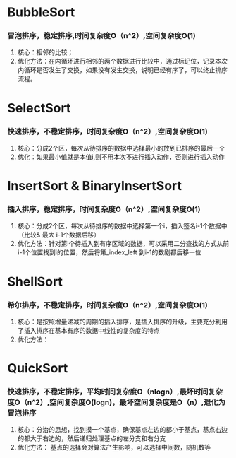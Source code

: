 # BubbleSort
### 冒泡排序，稳定排序,时间复杂度O（n^2）,空间复杂度O(1)
  1. 核心：相邻的比较；
  2. 优化方法：在内循环进行相邻的两个数据进行比较中，通过标记位，记录本次内循环是否发生了交换，如果没有发生交换，说明已经有序了，可以终止排序流程。

# SelectSort
### 快速排序，不稳定排序，时间复杂度O（n^2）,空间复杂度O(1)
  1. 核心：分成2个区，每次从待排序的数据中选择最小的放到已排序的最后一个
  2. 优化：如果最小值就是本值i,则不用本次不进行插入动作，否则进行插入动作

# InsertSort  & BinaryInsertSort
### 插入排序，稳定排序，时间复杂度O（n^2）,空间复杂度O(1)
  1. 核心：分成2个区，每次从待排序的数据中选择第一个i，插入签名i-1个数据中（比较& 最大 i-1个数据后移）
  2. 优化方法：针对第i个待插入到有序区域的数据，可以采用二分查找的方式从前i-1个位置找到i的位置，然后将第_index_left 到i-1的数剧都后移一位


# ShellSort
### 希尔排序，不稳定排序，时间复杂度O（n^2）,空间复杂度O(1)
  1. 核心：是按照增量递减的周期的插入排序，是插入排序的升级，主要充分利用了插入排序在基本有序的数据中线性的复杂度的特点
  2. 优化方法：

# QuickSort
### 快速排序，不稳定排序，平均时间复杂度O（nlogn）,最坏时间复杂度O（n^2）,空间复杂度O(logn)，最坏空间复杂度是O（n）,退化为冒泡排序
  1. 核心：分治的思想，找到摸一个基点，确保基点左边的都小于基点，基点右边的都大于右边的，然后递归处理基点的左分支和右分支
  2. 优化方法：
        基点的选择会对算法产生影响，可以选择中间数，随机数等




